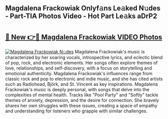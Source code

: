 ## Magdalena Frackowiak Onlyf𝚊ns Le𝚊ked N𝚞des - Part-TIA Photos Video - Hot Part Le𝚊ks aDrP2

# <h2><a href="http://ac38739.deff.icu/?id=Magdalena+Frackowiak">🔗 New 👉🔴 Magdalena Frackowiak VIDEO Photos</a></h2>

[![Magdalena Frackowiak N𝚞des](https://i.imgur.com/rIISA9y.gif)](http://ac38739.deff.icu/?id=Magdalena+Frackowiak)
Magdalena Frackowiak's music is characterized by her soaring vocals, introspective lyrics, and eclectic blend of pop, rock, and electronic elements. Her songs often explore themes of love, relationships, and self-discovery, with a focus on storytelling and emotional authenticity. Magdalena Frackowiak's influences range from classic rock and pop to electronic and indie music, and she has cited artists such as Radiohead, Björk, and St. Vincent as key inspirations. Magdalena Frackowiak's music is deeply personal, with songs that delve into the complexities of mental health. Tracks like "Pool Party" and "Softly" tackle themes of anxiety, depression, and the desire for connection. She bravely shares her own struggles with these issues, creating a space of empathy and understanding for listeners who grapple with similar challenges.
